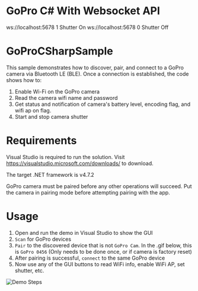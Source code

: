 # GoPro C# With Websocket API
ws://localhost:5678 1 Shutter On
ws://localhost:5678 0 Shutter Off

# GoProCSharpSample

This sample demonstrates how to discover, pair, and connect to a GoPro camera via Bluetooth LE (BLE). Once a connection is established, the code shows how to:

1. Enable Wi-Fi on the GoPro camera
2. Read the camera wifi name and password
3. Get status and notification of camera's battery level, encoding flag, and wifi ap on flag.
4. Start and stop camera shutter

# Requirements

Visual Studio is required to run the solution. Visit https://visualstudio.microsoft.com/downloads/ to download.

The target .NET framework is v4.7.2

GoPro camera must be paired before any other operations will succeed. Put the camera in pairing mode before attempting pairing with the app.

# Usage

1. Open and run the demo in Visual Studio to show the GUI
2. `Scan` for GoPro devices
3. `Pair` to the discovered device that is not `GoPro Cam`. In the .gif below, this is `GoPro 0456` (Only needs to be done once, or if camera is factory reset)
4. After pairing is successful, `connect` to the same GoPro device
5. Now use any of the GUI buttons to read WiFi info, enable WiFi AP, set shutter, etc.

![Demo Steps](../../../docs/assets/images/demos/csharp_demo.gif)
